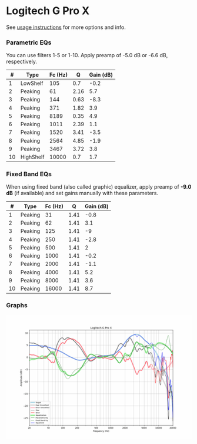 # Logitech G Pro X
See [usage instructions](https://github.com/jaakkopasanen/AutoEq#usage) for more options and info.

### Parametric EQs
You can use filters 1-5 or 1-10. Apply preamp of -5.0 dB or -6.6 dB, respectively.

|   # | Type      |   Fc (Hz) |    Q |   Gain (dB) |
|-----|-----------|-----------|------|-------------|
|   1 | LowShelf  |       105 | 0.7  |        -0.2 |
|   2 | Peaking   |        61 | 2.16 |         5.7 |
|   3 | Peaking   |       144 | 0.63 |        -8.3 |
|   4 | Peaking   |       371 | 1.82 |         3.9 |
|   5 | Peaking   |      8189 | 0.35 |         4.9 |
|   6 | Peaking   |      1011 | 2.39 |         1.1 |
|   7 | Peaking   |      1520 | 3.41 |        -3.5 |
|   8 | Peaking   |      2564 | 4.85 |        -1.9 |
|   9 | Peaking   |      3467 | 3.72 |         3.8 |
|  10 | HighShelf |     10000 | 0.7  |         1.7 |

### Fixed Band EQs
When using fixed band (also called graphic) equalizer, apply preamp of **-9.0 dB** (if available) and set gains manually with these parameters.

|   # | Type    |   Fc (Hz) |    Q |   Gain (dB) |
|-----|---------|-----------|------|-------------|
|   1 | Peaking |        31 | 1.41 |        -0.8 |
|   2 | Peaking |        62 | 1.41 |         3.1 |
|   3 | Peaking |       125 | 1.41 |        -9   |
|   4 | Peaking |       250 | 1.41 |        -2.8 |
|   5 | Peaking |       500 | 1.41 |         2   |
|   6 | Peaking |      1000 | 1.41 |        -0.2 |
|   7 | Peaking |      2000 | 1.41 |        -1.1 |
|   8 | Peaking |      4000 | 1.41 |         5.2 |
|   9 | Peaking |      8000 | 1.41 |         3.6 |
|  10 | Peaking |     16000 | 1.41 |         8.7 |

### Graphs
![](./Logitech%20G%20Pro%20X.png)
